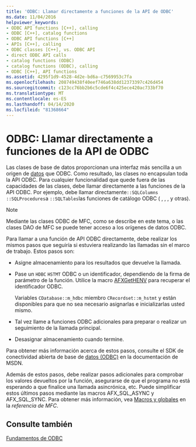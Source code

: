 ```yaml
---
title: 'ODBC: Llamar directamente a funciones de la API de ODBC'
ms.date: 11/04/2016
helpviewer_keywords:
- ODBC API functions [C++], calling
- ODBC [C++], catalog functions
- ODBC API functions [C++]
- APIs [C++], calling
- ODBC classes [C++], vs. ODBC API
- direct ODBC API calls
- catalog functions (ODBC)
- catalog functions (ODBC), calling
- ODBC [C++], API functions
ms.assetid: 4295f1d9-4528-4d2e-bd6a-c7569953c7fa
ms.openlocfilehash: 208749438f40eef746a638dd12373397c426d454
ms.sourcegitcommit: c123cc76bb2b6c5cde6f4c425ece420ac733bf70
ms.translationtype: MT
ms.contentlocale: es-ES
ms.lasthandoff: 04/14/2020
ms.locfileid: "81368664"
---
```

# <a name="odbc-calling-odbc-api-functions-directly"></a>ODBC: Llamar directamente a funciones de la API de ODBC

Las clases de base de datos proporcionan una interfaz más sencilla a un origen de [datos](../../data/odbc/data-source-odbc.md) que ODBC. Como resultado, las clases no encapsulan toda la API ODBC. Para cualquier funcionalidad que quede fuera de las capacidades de las clases, debe llamar directamente a las funciones de la API ODBC. Por ejemplo, debe llamar directamente`::SQLColumns` `::SQLProcedures`a `::SQLTables`las funciones de catálogo ODBC ( , , , y otras).

> [!NOTE]
> Mediante las clases ODBC de MFC, como se describe en este tema, o las clases DAO de MFC se puede tener acceso a los orígenes de datos ODBC.

Para llamar a una función de API ODBC directamente, debe realizar los mismos pasos que seguiría si estuviera realizando las llamadas sin el marco de trabajo. Estos pasos son:

- Asigne almacenamiento para los resultados que devuelve la llamada.

- Pase un `HDBC` `HSTMT` ODBC o un identificador, dependiendo de la firma de parámetro de la función. Utilice la macro [AFXGetHENV](../../mfc/reference/database-macros-and-globals.md#afxgethenv) para recuperar el identificador ODBC.

   Variables `CDatabase::m_hdbc` miembro `CRecordset::m_hstmt` y están disponibles para que no sea necesario asignarlas e inicializarlas usted mismo.

- Tal vez llame a funciones ODBC adicionales para preparar o realizar un seguimiento de la llamada principal.

- Desasignar almacenamiento cuando termine.

Para obtener más información acerca de estos pasos, consulte el SDK de conectividad abierta de base de [datos (ODBC)](/sql/odbc/microsoft-open-database-connectivity-odbc) en la documentación de MSDN.

Además de estos pasos, debe realizar pasos adicionales para comprobar los valores devueltos por la función, asegurarse de que el programa no está esperando a que finalice una llamada asincrónica, etc. Puede simplificar estos últimos pasos mediante las macros AFX_SQL_ASYNC y AFX_SQL_SYNC. Para obtener más información, vea [Macros y globales](../../mfc/reference/mfc-macros-and-globals.md) en la *referencia de MFC*.

## <a name="see-also"></a>Consulte también

[Fundamentos de ODBC](../../data/odbc/odbc-basics.md)
